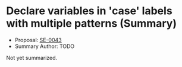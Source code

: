 # Declare variables in 'case' labels with multiple patterns  (Summary)

* Proposal: [SE-0043](https://github.com/apple/swift-evolution/blob/main/proposals/0043-declare-variables-in-case-labels-with-multiple-patterns.md)
* Summary Author: TODO

Not yet summarized.
